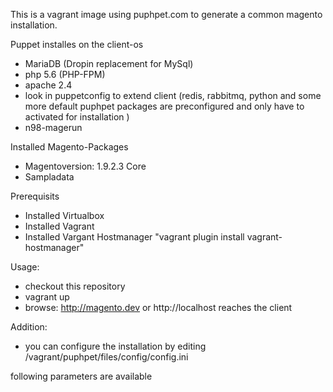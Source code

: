 This is a vagrant image using puphpet.com to generate  a common magento installation.

Puppet installes on the client-os
- MariaDB (Dropin replacement for MySql)
- php 5.6 (PHP-FPM) 
- apache 2.4
- look in puppetconfig to extend client (redis, rabbitmq, python and some more default puphpet packages are preconfigured and only have to activated for installation )
- n98-magerun

Installed Magento-Packages
- Magentoversion: 1.9.2.3 Core
- Sampladata

Prerequisits
- Installed Virtualbox
- Installed Vagrant
- Installed Vargant Hostmanager "vagrant plugin install vagrant-hostmanager"

Usage:
- checkout this repository
- vagrant up
- browse: http://magento.dev or http://localhost reaches the client


Addition:
- you can configure the installation by editing /vagrant/puphpet/files/config/config.ini

following parameters are available

<script src="https://gist.github.com/pboethig/b2883e149ce353784051.js"></script>



